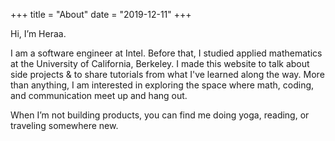 +++
title = "About"
date = "2019-12-11"
+++

Hi, I’m Heraa.

I am a software engineer at Intel. Before that, I studied applied mathematics at the University of California, Berkeley. I made this website to talk about side projects & to share tutorials from what I've learned along the way. More than anything, I am interested in exploring the space where math, coding, and communication meet up and hang out.

When I’m not building products, you can find me doing yoga, reading, or traveling somewhere new.